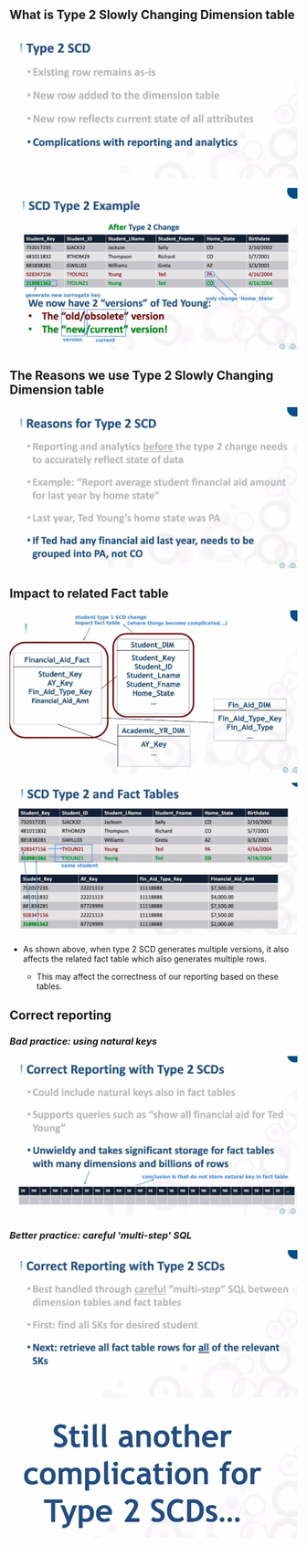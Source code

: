 ## **What is Type 2 Slowly Changing Dimension table**

![Alt type2 scd](pic/01.jpg)

![Alt example](pic/02.jpg)

## **The Reasons we use Type 2 Slowly Changing Dimension table**

![Alt reasons](pic/03.jpg)

## **Impact to related Fact table**

![Alt fact table](pic/04.jpg)

![Alt two row fk to same student](pic/05.jpg)

- As shown above, when type 2 SCD generates multiple versions, it also affects the related fact table which also generates multiple rows.

  - This may affect the correctness of our reporting based on these tables.

## **Correct reporting**

### _Bad practice: using natural keys_

![Alt correct reporting 1](pic/06.jpg)

### _Better practice: **careful** 'multi-step' SQL_

![Alt correct reporting 2](pic/07.jpg)

![Alt still](pic/08.jpg)
